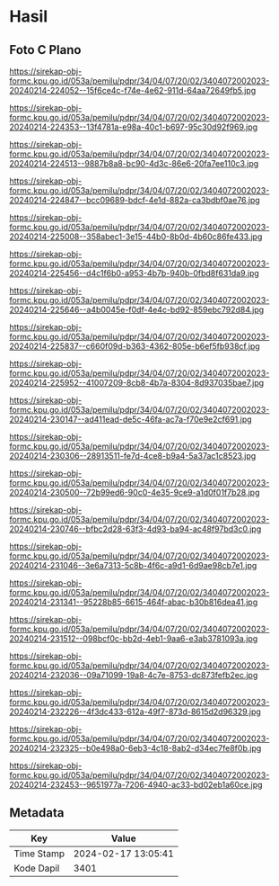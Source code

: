 # Hasil

## Foto C Plano

https://sirekap-obj-formc.kpu.go.id/053a/pemilu/pdpr/34/04/07/20/02/3404072002023-20240214-224052--15f6ce4c-f74e-4e62-911d-64aa72649fb5.jpg

https://sirekap-obj-formc.kpu.go.id/053a/pemilu/pdpr/34/04/07/20/02/3404072002023-20240214-224353--13f4781a-e98a-40c1-b697-95c30d92f969.jpg

https://sirekap-obj-formc.kpu.go.id/053a/pemilu/pdpr/34/04/07/20/02/3404072002023-20240214-224513--9887b8a8-bc90-4d3c-86e6-20fa7ee110c3.jpg

https://sirekap-obj-formc.kpu.go.id/053a/pemilu/pdpr/34/04/07/20/02/3404072002023-20240214-224847--bcc09689-bdcf-4e1d-882a-ca3bdbf0ae76.jpg

https://sirekap-obj-formc.kpu.go.id/053a/pemilu/pdpr/34/04/07/20/02/3404072002023-20240214-225008--358abec1-3e15-44b0-8b0d-4b60c86fe433.jpg

https://sirekap-obj-formc.kpu.go.id/053a/pemilu/pdpr/34/04/07/20/02/3404072002023-20240214-225456--d4c1f6b0-a953-4b7b-940b-0fbd8f631da9.jpg

https://sirekap-obj-formc.kpu.go.id/053a/pemilu/pdpr/34/04/07/20/02/3404072002023-20240214-225646--a4b0045e-f0df-4e4c-bd92-859ebc792d84.jpg

https://sirekap-obj-formc.kpu.go.id/053a/pemilu/pdpr/34/04/07/20/02/3404072002023-20240214-225837--c660f09d-b363-4362-805e-b6ef5fb938cf.jpg

https://sirekap-obj-formc.kpu.go.id/053a/pemilu/pdpr/34/04/07/20/02/3404072002023-20240214-225952--41007209-8cb8-4b7a-8304-8d937035bae7.jpg

https://sirekap-obj-formc.kpu.go.id/053a/pemilu/pdpr/34/04/07/20/02/3404072002023-20240214-230147--ad411ead-de5c-46fa-ac7a-f70e9e2cf691.jpg

https://sirekap-obj-formc.kpu.go.id/053a/pemilu/pdpr/34/04/07/20/02/3404072002023-20240214-230306--28913511-fe7d-4ce8-b9a4-5a37ac1c8523.jpg

https://sirekap-obj-formc.kpu.go.id/053a/pemilu/pdpr/34/04/07/20/02/3404072002023-20240214-230500--72b99ed6-90c0-4e35-9ce9-a1d0f01f7b28.jpg

https://sirekap-obj-formc.kpu.go.id/053a/pemilu/pdpr/34/04/07/20/02/3404072002023-20240214-230746--bfbc2d28-63f3-4d93-ba94-ac48f97bd3c0.jpg

https://sirekap-obj-formc.kpu.go.id/053a/pemilu/pdpr/34/04/07/20/02/3404072002023-20240214-231046--3e6a7313-5c8b-4f6c-a9d1-6d9ae98cb7e1.jpg

https://sirekap-obj-formc.kpu.go.id/053a/pemilu/pdpr/34/04/07/20/02/3404072002023-20240214-231341--95228b85-6615-464f-abac-b30b816dea41.jpg

https://sirekap-obj-formc.kpu.go.id/053a/pemilu/pdpr/34/04/07/20/02/3404072002023-20240214-231512--098bcf0c-bb2d-4eb1-9aa6-e3ab3781093a.jpg

https://sirekap-obj-formc.kpu.go.id/053a/pemilu/pdpr/34/04/07/20/02/3404072002023-20240214-232036--09a71099-19a8-4c7e-8753-dc873fefb2ec.jpg

https://sirekap-obj-formc.kpu.go.id/053a/pemilu/pdpr/34/04/07/20/02/3404072002023-20240214-232226--4f3dc433-612a-49f7-873d-8615d2d96329.jpg

https://sirekap-obj-formc.kpu.go.id/053a/pemilu/pdpr/34/04/07/20/02/3404072002023-20240214-232325--b0e498a0-6eb3-4c18-8ab2-d34ec7fe8f0b.jpg

https://sirekap-obj-formc.kpu.go.id/053a/pemilu/pdpr/34/04/07/20/02/3404072002023-20240214-232453--9651977a-7206-4940-ac33-bd02eb1a60ce.jpg


## Metadata

| Key        | Value               |
| ---------- | ------------------- |
| Time Stamp | 2024-02-17 13:05:41 |
| Kode Dapil | 3401                |



